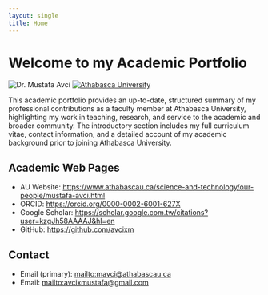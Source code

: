 ```yaml
---
layout: single
title: Home
---
```

# Welcome to my Academic Portfolio
<div class="home-media">
  <img src="{{ '/assets/images/me.png' | relative_url }}" alt="Dr. Mustafa Avci" class="home-photo">
  <a href="https://www.athabascau.ca/science-and-technology/our-people/mustafa-avci.html" target="_blank" rel="noopener">
    <img src="{{ '/assets/images/AU_background.png' | relative_url }}" alt="Athabasca University" class="home-au">
  </a>
</div>

This academic portfolio provides an up-to-date, structured summary of my professional contributions as a faculty member at Athabasca University, highlighting my work in teaching, research, and service to the academic and broader community. The introductory section includes my full curriculum vitae, contact information, and a detailed account of my academic background prior to joining Athabasca University.

## Academic Web Pages
- AU Website: <https://www.athabascau.ca/science-and-technology/our-people/mustafa-avci.html>
- ORCID: <https://orcid.org/0000-0002-6001-627X>
- Google Scholar: <https://scholar.google.com.tw/citations?user=kzgJh58AAAAJ&hl=en>
- GitHub: <https://github.com/avcixm>

## Contact
- Email (primary): <mailto:mavci@athabascau.ca>
- Email: <mailto:avcixmustafa@gmail.com>


